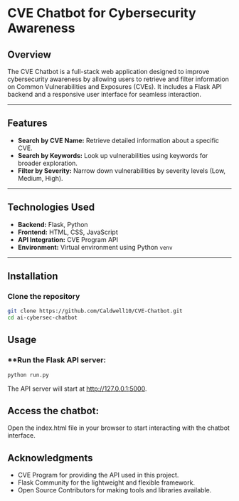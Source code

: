 # **CVE Chatbot for Cybersecurity Awareness**

## **Overview**

The CVE Chatbot is a full-stack web application designed to improve cybersecurity awareness by allowing users to retrieve and filter information on Common Vulnerabilities and Exposures (CVEs). It includes a Flask API backend and a responsive user interface for seamless interaction.

---

## **Features**

- **Search by CVE Name:** Retrieve detailed information about a specific CVE.
- **Search by Keywords:** Look up vulnerabilities using keywords for broader exploration.
- **Filter by Severity:** Narrow down vulnerabilities by severity levels (Low, Medium, High).

---

## **Technologies Used**

- **Backend:** Flask, Python
- **Frontend:** HTML, CSS, JavaScript
- **API Integration:** CVE Program API
- **Environment:** Virtual environment using Python `venv`

---

## **Installation**

### **Clone the repository**

```bash
git clone https://github.com/Caldwell10/CVE-Chatbot.git
cd ai-cybersec-chatbot 
```
## **Usage**
### **Run the Flask API server:
```bash
python run.py
```
The API server will start at http://127.0.0.1:5000.

## **Access the chatbot:**
Open the index.html file in your browser to start interacting with the chatbot interface.

## **Acknowledgments**
- CVE Program for providing the API used in this project.
- Flask Community for the lightweight and flexible framework.
- Open Source Contributors for making tools and libraries available.



